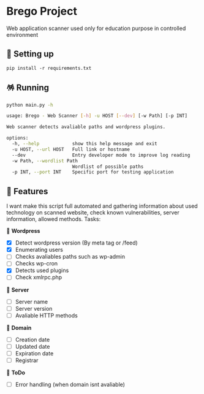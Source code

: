 # Brego Project
Web application scanner used only for education purpose in controlled environment

## 📌 Setting up
```
pip install -r requirements.txt
```

## 🪅 Running
```sh 
python main.py -h
```
```sh
usage: Brego - Web Scanner [-h] -u HOST [--dev] [-w Path] [-p INT]

Web scanner detects avaliable paths and wordpress plugins.

options:
  -h, --help            show this help message and exit
  -u HOST, --url HOST   Full link or hostname
  --dev                 Entry developer mode to improve log reading
  -w Path, --wordlist Path
                        Wordlist of possible paths
  -p INT, --port INT    Specific port for testing application
```

## 👀 Features
I want make this script full automated and gathering information about used technology on scanned website, check known vulnerabilities, server information, allowed methods. Tasks:

🥷 **Wordpress**
- [x] Detect wordpress version (By meta tag or /feed)
- [x] Enumerating users
- [ ] Checks avaliables paths such as wp-admin
- [ ] Checks wp-cron
- [x] Detects used plugins
- [ ] Check xmlrpc.php

🥷 **Server**
- [ ] Server name
- [ ] Server version
- [ ] Avaliable HTTP methods

🥷 **Domain**
- [ ] Creation date
- [ ] Updated date
- [ ] Expiration date
- [ ] Registrar

🥷 **ToDo**
- [ ] Error handling (when domain isnt avaliable)
